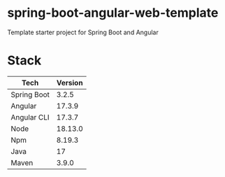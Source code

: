 # spring-boot-angular-web-template
Template starter project for Spring Boot and Angular

# Stack
| Tech | Version |
|------|---------|
| Spring Boot | 3.2.5 |
| Angular | 17.3.9 |
| Angular CLI | 17.3.7 |
| Node | 18.13.0 |
| Npm | 8.19.3 |
| Java | 17 |
| Maven | 3.9.0 |
